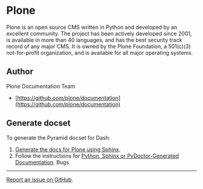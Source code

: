 Plone
======

Plone is an open source CMS written in Python and developed by an excellent community. The project has been actively developed since 2001, is available in more than 40 languages, and has the best security track record of any major CMS.
It is owned by the Plone Foundation, a 501(c)(3) not-for-profit organization, and is available for all major operating systems.

Author
-------
Plone Documentation Team

* [https://github.com/plone/documentation](https://github.com/plone/documentation)

Generate docset
---------------
To generate the Pyramid docset for Dash:
1. [Generate the docs for Plone using Sphinx](https://github.com/plone/papyrus).
1. Follow the instructions for [Python, Sphinx or PyDoctor-Generated Documentation](http://kapeli.com/docsets).
Bugs
----
[Report an issue on GitHub](https://github.com/plone/documentation/issues/new).
